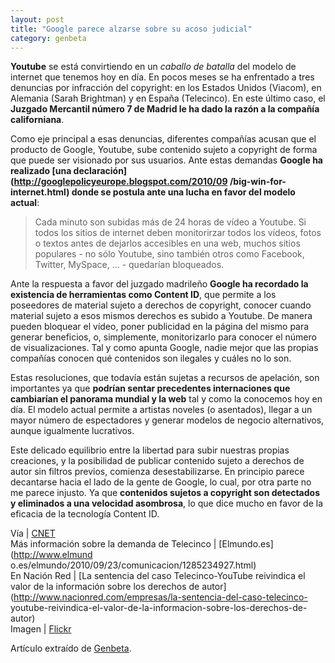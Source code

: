 ```yaml
---
layout: post
title: "Google parece alzarse sobre su acoso judicial"
category: genbeta
---
```




**Youtube** se está convirtiendo en un _caballo de batalla_ del modelo de internet que tenemos hoy en día. En pocos meses se ha enfrentado a tres denuncias por infracción del copyright: en los Estados Unidos (Viacom), en Alemania (Sarah Brightman) y en España (Telecinco). En este último caso, el **Juzgado Mercantil número 7 de Madrid le ha dado la razón a la compañía californiana**.

Como eje principal a esas denuncias, diferentes compañías acusan que el
producto de Google, Youtube, sube contenido sujeto a copyright de forma que
puede ser visionado por sus usuarios. Ante estas demandas **Google ha
realizado [una declaración](http://googlepolicyeurope.blogspot.com/2010/09
/big-win-for-internet.html) donde se postula ante una lucha en favor del
modelo actual**:

> Cada minuto son subidas más de 24 horas de vídeo a Youtube. Si todos los
sitios de internet deben monitorirzar todos los vídeos, fotos o textos antes
de dejarlos accesibles en una web, muchos sitios populares - no sólo Youtube,
sino también otros como Facebook, Twitter, MySpace, ... - quedarían
bloqueados.

  
  
Ante la respuesta a favor del juzgado madrileño **Google ha recordado la
existencia de herramientas como Content ID**, que permite a los poseedores de
material sujeto a derechos de copyright, conocer cuando material sujeto a esos
mismos derechos es subido a Youtube. De manera pueden bloquear el vídeo, poner
publicidad en la página del mismo para generar beneficios, o, simplemente,
monitorizarlo para conocer el número de visualizaciones. Tal y como apunta
Google, nadie mejor que las propias compañías conocen qué contenidos son
ilegales y cuáles no lo son.

Estas resoluciones, que todavía están sujetas a recursos de apelación, son
importantes ya que **podrían sentar precedentes internaciones que cambiarían
el panorama mundial y la web** tal y como la conocemos hoy en día. El modelo
actual permite a artistas noveles (o asentados), llegar a un mayor número de
espectadores y generar modelos de negocio alternativos, aunque igualmente
lucrativos.

Este delicado equilibrio entre la libertad para subir nuestras propias
creaciones, y la posibilidad de publicar contenido sujeto a derechos de autor
sin filtros previos, comienza desestabilizarse. En principio parece decantarse
hacia el lado de la gente de Google, lo cual, por otra parte no me parece
injusto. Ya que **contenidos sujetos a copyright son detectados y eliminados a
una velocidad asombrosa**, lo que dice mucho en favor de la eficacia de la
tecnología Content ID.

Vía | [CNET](http://news.cnet.com/8301-13578_3-20017370-38.html)  
Más información sobre la demanda de Telecinco | [Elmundo.es](http://www.elmund
o.es/elmundo/2010/09/23/comunicacion/1285234927.html)  
En Nación Red | [La sentencia del caso Telecinco-YouTube reivindica el valor
de la información sobre los derechos de
autor](http://www.nacionred.com/empresas/la-sentencia-del-caso-telecinco-
youtube-reivindica-el-valor-de-la-informacion-sobre-los-derechos-de-autor)  
Imagen | [Flickr](http://www.flickr.com/photos/60588258@N00/3293465641/)

Artículo extraído de [Genbeta](http://www.genbeta.com).